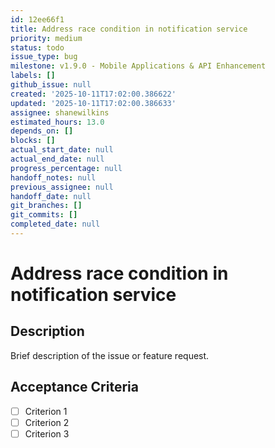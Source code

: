 ```yaml
---
id: 12ee66f1
title: Address race condition in notification service
priority: medium
status: todo
issue_type: bug
milestone: v1.9.0 - Mobile Applications & API Enhancement
labels: []
github_issue: null
created: '2025-10-11T17:02:00.386622'
updated: '2025-10-11T17:02:00.386633'
assignee: shanewilkins
estimated_hours: 13.0
depends_on: []
blocks: []
actual_start_date: null
actual_end_date: null
progress_percentage: null
handoff_notes: null
previous_assignee: null
handoff_date: null
git_branches: []
git_commits: []
completed_date: null
---
```


# Address race condition in notification service

## Description

Brief description of the issue or feature request.

## Acceptance Criteria

- [ ] Criterion 1
- [ ] Criterion 2
- [ ] Criterion 3
